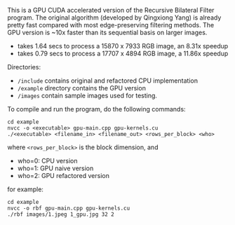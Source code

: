 This is a GPU CUDA accelerated version of the Recursive Bilateral Filter program. The original algorithm (developed by Qingxiong Yang) is already pretty fast compared with most edge-preserving filtering methods. The GPU version is ~10x faster than its sequential basis on larger images. 
- takes 1.64 secs to process a 15870 x 7933 RGB image, an 8.31x speedup
- takes 0.79 secs to process a 17707 x 4894 RGB image, a 11.86x speedup

Directories: 
- `/include` contains original and refactored CPU implementation
- `/example` directory contains the GPU version
- `/images` contain sample images used for testing.

To compile and run the program, do the following commands:
```
cd example
nvcc -o <executable> gpu-main.cpp gpu-kernels.cu
./<executable> <filename_in> <filename_out> <rows_per_block> <who>
```
where `<rows_per_block>` is the block dimension, and 
- who=0: CPU version
- who=1: GPU naive version
- who=2: GPU refactored version

for example:
```
cd example
nvcc -o rbf gpu-main.cpp gpu-kernels.cu
./rbf images/1.jpeg 1_gpu.jpg 32 2
```

